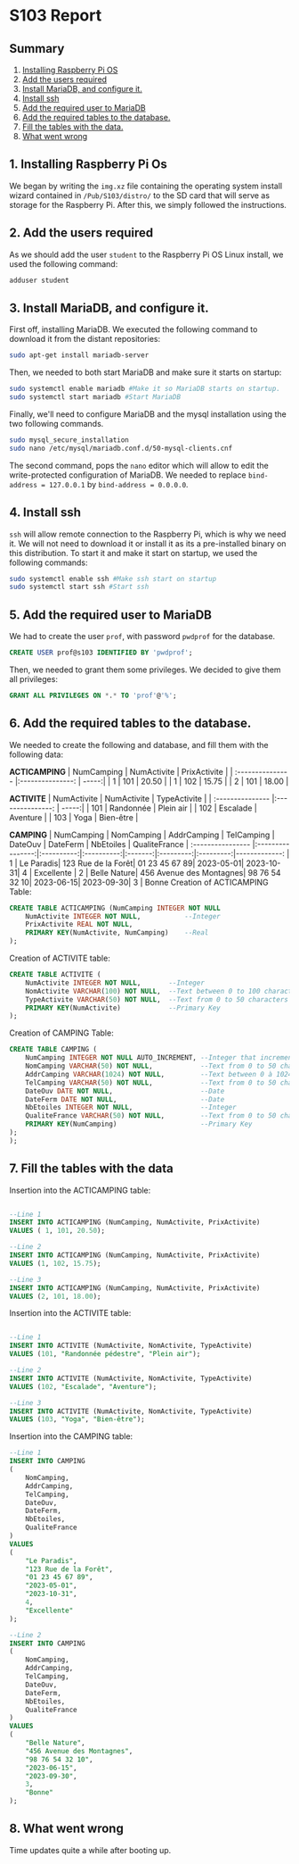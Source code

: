 # S103 Report

## Summary
1. [Installing Raspberry Pi OS](#heading1)
1. [Add the users required](#heading2)
1. [Install MariaDB, and configure it.](#heading3)
1. [Install ssh](#heading4)
1. [Add the required user to MariaDB](#heading5)
1. [Add the required tables to the database.](#heading6)
1. [Fill the tables with the data.](#heading7)
1. [What went wrong](#heading8)

<a id="heading1"></a>
## 1. Installing Raspberry Pi Os
We began by writing the `img.xz` file containing the operating system install wizard contained in `/Pub/S103/distro/`
to the SD card that will serve as storage for the Raspberry Pi.
After this, we simply followed the instructions.

<a id="heading2"></a>
## 2. Add the users required
As we should add the user `student` to the Raspberry Pi OS Linux install,
we used the following command:
```sh
adduser student
```

<a id="heading3"></a>
## 3. Install MariaDB, and configure it.
First off, installing MariaDB.
We executed the following command to download it from the distant repositories:
```sh
sudo apt-get install mariadb-server
```

Then, we needed to both start MariaDB and make sure it starts on startup:
```sh
sudo systemctl enable mariadb #Make it so MariaDB starts on startup.
sudo systemctl start mariadb #Start MariaDB
```

Finally, we'll need to configure MariaDB and the mysql installation using the two following commands.
```sh
sudo mysql_secure_installation
sudo nano /etc/mysql/mariadb.conf.d/50-mysql-clients.cnf
```
The second command, pops the `nano` editor which will allow to edit the write-protected configuration of
MariaDB.
We needed to replace `bind-address = 127.0.0.1` by `bind-address = 0.0.0.0`.

<a id="heading4"></a>
## 4. Install ssh
`ssh` will allow remote connection to the Raspberry Pi, which is why we need it.
We will not need to download it or install it as its a pre-installed binary on this
distribution.
To start it and make it start on startup, we used the following commands:
```sh
sudo systemctl enable ssh #Make ssh start on startup
sudo systemctl start ssh #Start ssh
```

<a id="heading5"></a>
## 5. Add the required user to MariaDB
We had to create the user `prof`, with password `pwdprof` for the database.
```sql
CREATE USER prof@s103 IDENTIFIED BY 'pwdprof';
```

Then, we needed to grant them some privileges. We decided to give them all privileges:
```sql
GRANT ALL PRIVILEGES ON *.* TO 'prof'@'%';
```

<a id="heading6"></a>
## 6. Add the required tables to the database.
We needed to create the following and database, and fill them with the following data:

**ACTICAMPING**
| NumCamping		| NumActivite	   | PrixActivite |
| :---------------  |:---------------:  | -----:|
| 1				 | 101			   |  20.50 |
| 1				 | 102			   |   15.75 |
| 2				 | 101			   |	18.00 |

**ACTIVITE**
| NumActivite		| NumActivite	   | TypeActivite |
| :---------------  |:---------------:  | -----:|
| 101				 | Randonnée			   |  Plein air |
| 102				 | Escalade			   |   Aventure |
| 103				 | Yoga			   |	Bien-être |


**CAMPING**
| NumCamping		| NomCamping	   | AddrCamping | TelCamping | DateOuv | DateFerm | NbEtoiles | QualiteFrance
| :---------------- |:----------------:|:----------:|:----------:|:-------:|:---------:|:---------:|-------------:
| 1					| Le Paradis| 123 Rue de la Forêt| 01 23 45 67 89| 2023-05-01| 2023-10-31| 4 | Excellente
| 2					| Belle Nature| 456 Avenue des Montagnes| 98 76 54 32 10| 2023-06-15| 2023-09-30| 3 | Bonne
Creation of ACTICAMPING Table:
```sql
CREATE TABLE ACTICAMPING (NumCamping INTEGER NOT NULL
	NumActivite INTEGER NOT NULL,			--Integer
	PrixActivite REAL NOT NULL,
	PRIMARY KEY(NumActivite, NumCamping)	--Real
);
```

Creation of ACTIVITE table:
```sql
CREATE TABLE ACTIVITE (
	NumActivite INTEGER NOT NULL,		--Integer
	NomActivite VARCHAR(100) NOT NULL,	--Text between 0 to 100 characters
	TypeActivite VARCHAR(50) NOT NULL,	--Text from 0 to 50 characters
	PRIMARY KEY(NumActivite)			--Primary Key
);
```

Creation of CAMPING Table:
```sql
CREATE TABLE CAMPING (
    NumCamping INTEGER NOT NULL AUTO_INCREMENT,	--Integer that increments itself with each insertion
    NomCamping VARCHAR(50) NOT NULL,			--Text from 0 to 50 characters
    AddrCamping VARCHAR(1024) NOT NULL,			--Text between 0 à 1024 characters
    TelCamping VARCHAR(50) NOT NULL,			--Text from 0 to 50 characters
    DateOuv DATE NOT NULL,						--Date
    DateFerm DATE NOT NULL,						--Date
    NbEtoiles INTEGER NOT NULL,					--Integer
    QualiteFrance VARCHAR(50) NOT NULL,			--Text from 0 to 50 characters
    PRIMARY KEY(NumCamping)						--Primary Key
);
);
```

<a id="heading7"></a>
## 7. Fill the tables with the data
Insertion into the ACTICAMPING table:
```sql

--Line 1
INSERT INTO ACTICAMPING (NumCamping, NumActivite, PrixActivite)
VALUES ( 1, 101, 20.50);

--Line 2
INSERT INTO ACTICAMPING (NumCamping, NumActivite, PrixActivite)
VALUES (1, 102, 15.75);

--Line 3
INSERT INTO ACTICAMPING (NumCamping, NumActivite, PrixActivite)
VALUES (2, 101, 18.00);
```

Insertion into the ACTIVITE table:
```sql

--Line 1
INSERT INTO ACTIVITE (NumActivite, NomActivite, TypeActivite)
VALUES (101, "Randonnée pédestre", "Plein air");

--Line 2
INSERT INTO ACTIVITE (NumActivite, NomActivite, TypeActivite)
VALUES (102, "Escalade", "Aventure");

--Line 3
INSERT INTO ACTIVITE (NumActivite, NomActivite, TypeActivite)
VALUES (103, "Yoga", "Bien-être");
```

Insertion into the CAMPING table:
```sql
--Line 1
INSERT INTO CAMPING 
(
    NomCamping,
    AddrCamping,
    TelCamping,
    DateOuv,
    DateFerm,
    NbEtoiles,
    QualiteFrance
)
VALUES
(
    "Le Paradis",
    "123 Rue de la Forêt",
    "01 23 45 67 89",
    "2023-05-01",
    "2023-10-31",
    4,
    "Excellente"
);

--Line 2
INSERT INTO CAMPING 
(
    NomCamping,
    AddrCamping,
    TelCamping,
    DateOuv,
    DateFerm,
    NbEtoiles,
    QualiteFrance
)
VALUES
(
    "Belle Nature",
    "456 Avenue des Montagnes",
    "98 76 54 32 10",
    "2023-06-15",
    "2023-09-30",
    3,
    "Bonne"
);
```

<a id="heading8"></a>
## 8. What went wrong
Time updates quite a while after booting up.
